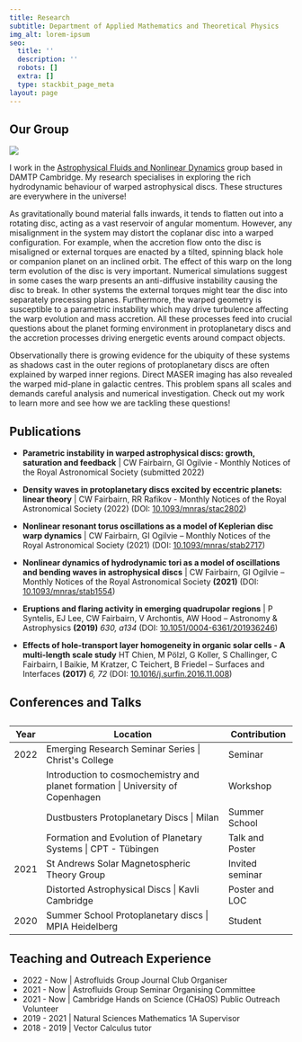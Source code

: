 ```yaml
---
title: Research
subtitle: Department of Applied Mathematics and Theoretical Physics
img_alt: lorem-ipsum
seo:
  title: ''
  description: ''
  robots: []
  extra: []
  type: stackbit_page_meta
layout: page
---
```

## Our Group

![](/\_static/app-assets/images/warped_disc.jpeg)

I work in the [Astrophysical Fluids and Nonlinear Dynamics](http://www.damtp.cam.ac.uk/research/astro/) group based in DAMTP Cambridge. My research specialises in exploring the rich hydrodynamic behaviour of warped astrophysical discs. These structures are everywhere in the universe!

As gravitationally bound material falls inwards, it tends to flatten out into a rotating disc, acting as a vast reservoir of angular momentum. However, any misalignment in the system may distort the coplanar disc into a warped configuration. For example, when the accretion flow onto the disc is misaligned or external torques are enacted by a tilted, spinning black hole or companion planet on an inclined orbit. The effect of this warp on the long term evolution of the disc is very important. Numerical simulations suggest in some cases the warp presents an anti-diffusive instability causing the disc to break. In other systems the external torques might tear the disc into separately precessing planes. Furthermore, the warped geometry is susceptible to a parametric instability which may drive turbulence affecting the warp evolution and mass accretion. All these processes feed into crucial questions about the planet forming environment in protoplanetary discs and the accretion processes driving energetic events around compact objects.

Observationally there is growing evidence for the ubiquity of these systems as shadows cast in the outer regions of protoplanetary discs are often explained by warped inner regions. Direct MASER imaging has also revealed the warped mid-plane in galactic centres. This problem spans all scales and demands careful analysis and numerical investigation. Check out my work to learn more and see how we are tackling these questions!

## Publications

*   **Parametric instability in warped astrophysical discs: growth, saturation and feedback** | CW Fairbairn, GI Ogilvie - Monthly Notices of the Royal Astronomical Society (submitted 2022)

*   **Density waves in protoplanetary discs excited by eccentric planets: linear theory** | CW Fairbairn, RR Rafikov - Monthly Notices of the Royal Astronomical Society (2022) (DOI: [10.1093/mnras/stac2802](https://doi.org/10.1093/mnras/stac2802))

*   **Nonlinear resonant torus oscillations as a model of Keplerian disc warp dynamics** | CW Fairbairn, GI Ogilvie – Monthly Notices of the Royal Astronomical Society (2021) (DOI: [10.1093/mnras/stab2717](https://doi.org/10.1093/mnras/stab2717))

*   **Nonlinear dynamics of hydrodynamic tori as a model of oscillations and bending waves in astrophysical discs** | CW Fairbairn, GI Ogilvie – Monthly Notices of the Royal Astronomical Society **(2021)** (DOI: [10.1093/mnras/stab1554](https://doi.org/10.1093/mnras/stab1554))

*   **Eruptions and flaring activity in emerging quadrupolar regions** | P Syntelis, EJ Lee, CW Fairbairn, V Archontis, AW Hood – Astronomy & Astrophysics **(2019)** *630, a134* (DOI: [10.1051/0004-6361/201936246](http://dx.doi.org/10.1051/0004-6361/201936246))

*   **Effects of hole-transport layer homogeneity in organic solar cells - A multi-length scale study**   HT Chien, M Pölzl, G Koller, S Challinger, C Fairbairn, I Baikie, M Kratzer, C Teichert, B Friedel – Surfaces and Interfaces **(2017)** *6, 72* (DOI: [10.1016/j.surfin.2016.11.008](http://dx.doi.org/10.1016/j.surfin.2016.11.008))

## Conferences and Talks

<div class="responsive-table">
<table> <caption></caption>
<thead><tr>
    <th>Year</th>
    <th>Location</th>
    <th>Contribution</th>
</tr> </thead>
<tbody>
<tr>

<tr>
    <td>2022</td>
    <td>Emerging Research Seminar Series | Christ's College</td>
    <td>Seminar</td>
</tr>
    <td></td>
    <td>Introduction to cosmochemistry and planet formation | University of Copenhagen</td>
    <td>Workshop</td>
</tr>
<tr>
    <td></td>
    <td> Dustbusters Protoplanetary Discs | Milan</td>
    <td>Summer School</td>
</tr>
<tr>
    <td></td>
    <td> Formation and Evolution of Planetary Systems | CPT - T&#252bingen</td>
    <td>Talk and Poster</td>
</tr>

<tr>
    <td>2021</td>
    <td>St Andrews Solar Magnetospheric Theory Group</td>
    <td>Invited seminar</td>
</tr>
    <td></td>
    <td>Distorted Astrophysical Discs | Kavli Cambridge</td>
    <td>Poster and LOC</td>
</tr>
<tr>
    <td>2020</td>
    <td>Summer School Protoplanetary discs | MPIA Heidelberg</td>
    <td>Student</td>
</tr>

</tbody> </table>
 </div>

## Teaching and Outreach Experience

*   2022 - Now  | Astrofluids Group Journal Club Organiser
*   2021 - Now  | Astrofluids Group Seminar Organising Committee
*   2021 - Now  | Cambridge Hands on Science (CHaOS) Public Outreach Volunteer
*   2019 - 2021 | Natural Sciences Mathematics 1A Supervisor
*   2018 - 2019 | Vector Calculus tutor
